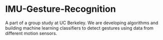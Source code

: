 # IMU-Gesture-Recognition
A part of a group study at UC Berkeley. We are developing algorithms and building machine learning classifiers to detect  gestures using data from different motion sensors.
